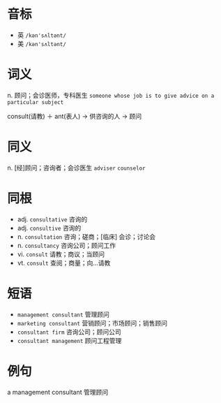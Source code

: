 # 音标

- 英 `/kən'sʌltənt/`
- 美 `/kən'sʌltənt/`

# 词义

n. 顾问；会诊医师，专科医生
`someone whose job is to give advice on a particular subject`



consult(请教) ＋ ant(表人) → 供咨询的人 → 顾问

# 同义

n. [经]顾问；咨询者；会诊医生
`adviser` `counselor`

# 同根

- adj. `consultative` 咨询的
- adj. `consultive` 咨询的
- n. `consultation` 咨询；磋商；[临床] 会诊；讨论会
- n. `consultancy` 咨询公司；顾问工作
- vi. `consult` 请教；商议；当顾问
- vt. `consult` 查阅；商量；向…请教

# 短语

- `management consultant` 管理顾问
- `marketing consultant` 营销顾问；市场顾问；销售顾问
- `consultant firm` 咨询公司；顾问公司
- `consultant management` 顾问工程管理

# 例句

a management consultant
管理顾问


